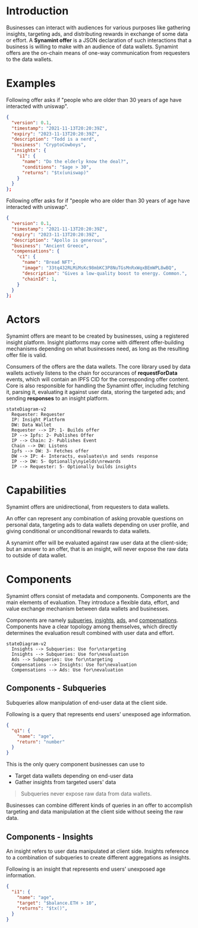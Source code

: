 
[Note]: <> (
  This readme assumes reader knows why Synamint protocol exists, its capabilities, and roughly how it works.
)

[Note]: <> (
  This readme is not supposed to talk about the place of offer files in Snickerdoodle's overall business flow, but rather explain 
)

# Introduction

Businesses can interact with audiences for various purposes like gathering insights, targeting ads, and distributing rewards in exchange of some data or effort. A **Synamint offer** is a JSON declaration of such interactions that a business is willing to make with an audience of data wallets. Synamint offers are the on-chain means of one-way communication from requesters to the data wallets.


# Examples

Following offer asks if "people who are older than 30 years of age have interacted with uniswap".

```JSON
{
  "version": 0.1,
  "timestamp": "2021-11-13T20:20:39Z",
  "expiry": "2023-11-13T20:20:39Z",
  "description": "Todd is a nerd",
  "business": "CryptoCowboys",
  "insights": {
    "i1": {
      "name": "Do the elderly know the deal?",
      "conditions": "$age > 30",
      "returns": "$tx(uniswap)"
    }
  }
};
```

Following offer asks for if "people who are older than 30 years of age have interacted with uniswap".

```JSON
{
  "version": 0.1,
  "timestamp": "2021-11-13T20:20:39Z",
  "expiry": "2023-11-13T20:20:39Z",
  "description": "Apollo is generous",
  "business": "Ancient Greece",
  "compensations": {
    "c1": {
      "name": "Bread NFT",
      "image": "33tq432RLMiMsKc98mbKC3P8NuTGsMnRxWqxBEmWPL8wBQ",
      "description": "Gives a low-quality boost to energy. Common.",
      "chainId": 1,
    }
  }
};
```

# Actors

Synamint offers are meant to be created by businesses, using a registered insight platform. Insight platforms may come with different offer-building mechanisms depending on what businesses need, as long as the resulting offer file is valid.

Consumers of the offers are the data wallets. The core library used by data wallets actively listens to the chain for occurances of **requestForData** events, which will contain an IPFS CID for the corresponding offer content. Core is also responsible for handling the Synamint offer, including fetching it, parsing it, evaluating it against user data, storing the targeted ads; and sending **responses** to an insight platform.


```mermaid
stateDiagram-v2
  Requester: Requester
  IP: Insight Platform
  DW: Data Wallet
  Requester --> IP: 1- Builds offer
  IP --> Ipfs: 2- Publishes Offer
  IP --> Chain: 2- Publishes Event
  Chain --> DW: Listens 
  Ipfs --> DW: 3- Fetches offer
  DW --> IP: 4- Interacts, evaluates\n and sends response
  IP --> DW: 5- Optionally\nyields\nrewards
  IP --> Requester: 5- Optionally builds insights
```


# Capabilities

Synamint offers are unidirectional, from requesters to data wallets. 

An offer can represent any combination of asking provable questions on personal data, targeting ads to data wallets depending on user profile, and giving conditional or unconditional rewards to data wallets.

A synamint offer will be evaluated against raw user data at the client-side; but an answer to an offer, that is an insight, will never expose the raw data to outside of data wallet.

# Components

Synamint offers consist of metadata and components. Components are the main elements of evaluation. They introduce a flexible data, effort, and value exchange mechanism between data wallets and businesses.

Components are namely [subueries](</documentation/sdql/components/SUBQUERIES.md>), [insights](</documentation/sdql/components/INSIGHTS.md>), [ads](</documentation/sdql/components/ADS.md>), and [compensations](</documentation/sdql/components/COMPENSATIONS.md>). Components have a clear topology among themselves, which directly determines the evaluation result combined with user data and effort.

```mermaid
stateDiagram-v2
  Insights --> Subqueries: Use for\ntargeting
  Insights --> Subqueries: Use for\nevaluation
  Ads --> Subqueries: Use for\ntargeting
  Compensations --> Insights: Use for\nevaluation
  Compensations --> Ads: Use for\nevaluation
```

## Components - Subqueries

Subqueries allow manipulation of end-user data at the client side. 

Following is a query that represents end users' unexposed age information.
```JSON
{
  "q1": {
    "name": "age",
    "return": "number"
  }
}
```

This is the only query component businesses can use to 
- Target data wallets depending on end-user data
- Gather insights from targeted users' data

> Subqueries never expose raw data from data wallets.


Businesses can combine different kinds of queries in an offer to accomplish targeting and data manipulation at the client side without seeing the raw data.

## Components - Insights

An insight refers to user data manipulated at client side. Insights reference to a combination of subqueries to create different aggregations as insights.

Following is an insight that represents end users' unexposed age information.
```JSON
{
  "i1": {
    "name": "age",
    "target": "$balance.ETH > 10",
    "returns": "$tx()",
  }
}
```


[TODO]: <> (
  Briefly introduce subq, insights, ads and compensations.
  Give very minimal examples.
)

[TODO]: <> (
  Include a flow diagram of these components.
)

[TODO]: <> (
  Include a more complex example.
)

